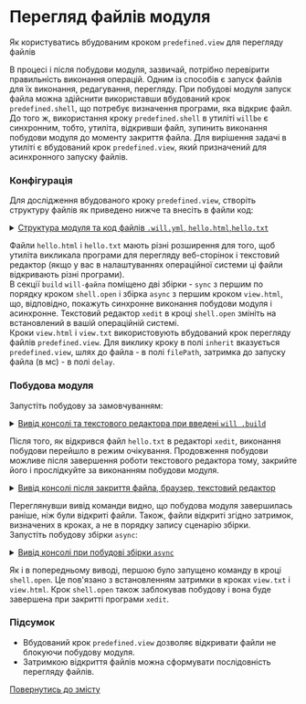 # Перегляд файлів модуля

Як користуватись вбудованим кроком `predefined.view` для перегляду файлів   

В процесі і після побудови модуля, зазвичай, потрібно перевірити правильність виконання операцій. Одним із способів є запуск файлів для їх виконання, редагування, перегляду. При побудові модуля запуск файла можна здійснити використавши вбудований крок `predefined.shell`, що потребує визначення програми, яка відкриє файл. До того ж, використання кроку `predefined.shell` в утиліті `willbe` є синхронним, тобто, утиліта, відкривши файл, зупинить виконання побудови модуля до моменту закриття файла. Для вирішення задачі в утиліті є вбудований крок `predefined.view`, який призначений для асинхронного запуску файлів.  

### Конфігурація 
Для дослідження вбудованого кроку `predefined.view`, створіть структуру файлів як приведено нижче та внесіть в файли код:  


<details>
  <summary><u>Структура модуля та код файлів <code>.will.yml</code>, <code>hello.html</code>,<code>hello.txt</code></u></summary>

```
viewStep
    ├── file
    │     ├── hello.html
    │     └── htllo.txt
    └── .will.yml

```

<p>Код <code>.will.yml</code></p>

```yaml
about :

  name : viewStep
  description : "To use predefined.view step"
  version : 0.0.1

path :
  in : '.'
  html : './file/hello.html'
  txt : './file/hello.txt'

step : 

  shell.open :
    shell : xedit {path::txt}

  view.html :
    inherit : predefined.view
    filePath : path::html
    delay : 10000
  
  view.txt :
    inherit : predefined.view
    filePath : path::txt
    delay : 1000  

build :
  
  sync :
    criterion :
      default : 1
    steps :
      - step::shell.open
      - step::view.html
      - step::view.txt

  async :
    steps :
      - step::view.html
      - step::view.txt
      - step::shell.open

```

<p>Код <code>hello.html</code> i <code>hello.txt</code></p>

```html
<html>
<header>
  <title>Test page</title>
</header>
<body>
  <h1>Hello, world!</h1>
</body>
</html>

```

</details>

Файли `hello.html` i `hello.txt` мають різні розширення для того, щоб утиліта викликала програми для перегляду веб-сторінок і текстовий редактор (якщо у вас в налаштуваннях операційної системи ці файли відкривають різні програми).   
В секції `build` `will-файла` поміщено дві збірки - `sync` з першим по порядку кроком `shell.open` i збірка `async` з першим кроком `view.html`, що, відповідно, покажуть синхронне виконання побудови модуля і асинхронне. Текстовий редактор `xedit` в кроці `shell.open` змініть на встановлений в вашій операційній системі.    
Кроки `view.html` i `view.txt` використовують вбудований крок перегляду файлів `predefined.view`. Для виклику кроку в полі `inherit` вказується `predefined.view`, шлях до файла - в полі `filePath`, затримка до запуску файла (в мс) - в полі `delay`.  

### Побудова модуля  
Запустіть побудову за замовчуванням:

<details>
  <summary><u>Вивід консолі та текстового редактора при введені <code>will .build</code></u></summary>
    
![sync.open.file.png](./Images/sync.open.file.png)

</details>

Після того, як відкрився файл `hello.txt` в редакторі `xedit`, виконання побудови перейшло в режим очікування. Продовження побудови можливе після завершення роботи текстового редактора тому, закрийте його і прослідкуйте за виконанням побудови модуля.  

<details>
  <summary><u>Вивід консолі після закриття файла, браузер, текстовий редактор</u></summary>

![sync.after.close.png](./Images/sync.after.close.png)

</details>

Переглянувши вивід команди видно, що побудова модуля завершилась раніше, ніж були відкриті файли. Також, файли відкриті згідно затримок, визначених в кроках, а не в порядку запису сценарію збірки.  
Запустіть побудову збірки `async`:  

<details>
  <summary><u>Вивід консолі при побудові збірки <code>async</code></u></summary>

![async.png](./Images/async.png)

</details>

Як і в попередньому виводі, першою було запущено команду в кроці `shell.open`. Це пов'язано з встановленням затримки в кроках `view.txt` i `view.html`. Крок `shell.open` також заблокував побудову і вона буде завершена при закритті програми `xedit`.

### Підсумок    
- Вбудований крок `predefined.view` дозволяє відкривати файли не блокуючи побудову модуля.
- Затримкою відкриття файлів можна сформувати послідовність перегляду файлів.

[Повернутись до змісту](../README.md#tutorials)